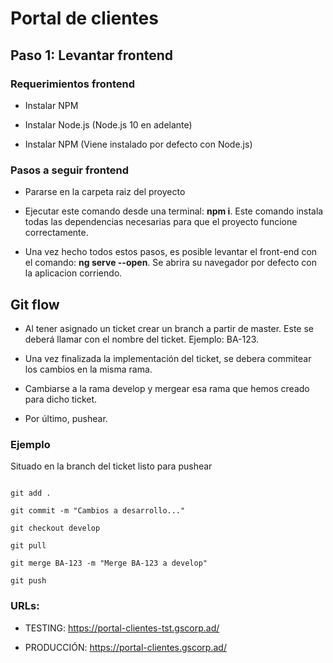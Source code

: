 # Portal de clientes

## Paso 1: Levantar frontend

### Requerimientos frontend

- Instalar NPM 

- Instalar Node.js (Node.js 10 en adelante)

- Instalar NPM (Viene instalado por defecto con Node.js)

### Pasos a seguir frontend

- Pararse en la carpeta raiz del proyecto

- Ejecutar este comando desde una terminal: **npm i**. Este comando instala todas las dependencias necesarias para que el proyecto funcione correctamente.

- Una vez hecho todos estos pasos, es posible levantar el front-end con el comando: **ng serve --open**. Se abrira su navegador por defecto con la aplicacion corriendo.



## Git flow 

- Al tener asignado un ticket crear un branch a partir de master. Este se deberá llamar con el nombre del ticket. Ejemplo: BA-123.

- Una vez finalizada la implementación del ticket, se debera commitear los cambios en la misma rama.

- Cambiarse a la rama develop y mergear esa rama que hemos creado para dicho ticket.

- Por último, pushear.

### Ejemplo

Situado en la branch del ticket listo para pushear

~~~git

git add .

git commit -m "Cambios a desarrollo..."

git checkout develop

git pull

git merge BA-123 -m "Merge BA-123 a develop"

git push

~~~


### URLs:

- TESTING: https://portal-clientes-tst.gscorp.ad/

- PRODUCCIÓN: https://portal-clientes.gscorp.ad/